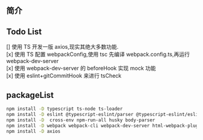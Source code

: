 ## 简介

## Todo List

[] 使用 TS 开发一版 axios,现实其绝大多数功能.  
[x] 使用 TS 配置 webpackConfig,使用 tsc 先编译 webpack.config.ts,再运行 webpack-dev-server  
[x] 使用 webpack-dev-server 的 beforeHook 实现 mock 功能  
[x] 使用 eslint+gitCommitHook 来进行 tsCheck

## packageList

```sh
npm install -D typescript ts-node ts-loader
npm install -D eslint @typescript-eslint/parser @typescript-eslint/eslint-plugin eslint-config-alloy
npm install -D  cross-env npm-run-all husky body-parser
npm install -D webpack webpack-cli webpack-dev-server html-webpack-plugins
npm install -D axios

```
